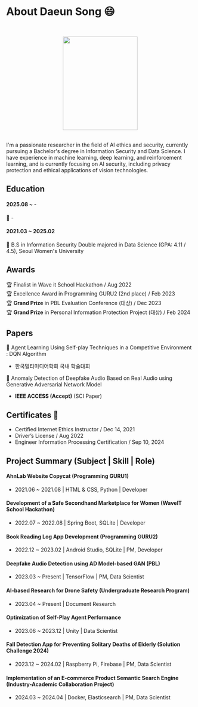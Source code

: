 # About Daeun Song 😄
<br><p align="center"><img src = "https://github.com/user-attachments/assets/9b43a398-5311-442b-b956-08bb17c4529f" width="200" height="250"></p>
<br>
I'm a passionate researcher in the field of AI ethics and security, currently pursuing a Bachelor's degree in Information Security and Data Science. I have experience in machine learning, deep learning, and reinforcement learning, and is currently focusing on AI security, including privacy protection and ethical applications of vision technologies.


## Education
#### 2025.08 ~ - <br>
🏫 - <br>
#### 2021.03 ~ 2025.02 <br>
🏫 B.S in Information Security Double majored in Data Science (GPA: 4.11 / 4.5), Seoul Women's University 

## Awards 
🏆 Finalist in Wave it School Hackathon / Aug 2022 <br>
🏆 Excellence Award in Programming GURU2 (2nd place) / Feb 2023 <br>
🏆 **Grand Prize** in PBL Evaluation Conference (대상) / Dec 2023 <br>
🏆 **Grand Prize** in Personal Information Protection Project (대상) / Feb 2024 <br>

## Papers
📜 Agent Learning Using Self-play Techniques in a Competitive Environment : DQN Algorithm<br>

- 한국멀티미디어학회 국내 학술대회<br>
    
📜 Anomaly Detection of Deepfake Audio Based on Real Audio using Generative Adversarial Network Model<br>

- **IEEE ACCESS (Accept)** (SCI Paper)<br>

## Certificates 📁
- Certified Internet Ethics Instructor / Dec 14, 2021 <br>
- Driver’s License / Aug 2022<br>
- Engineer Information Processing Certification / Sep 10, 2024<br>

## Project Summary (Subject | Skill | Role)
#### AhnLab Website Copycat (Programming GURU1)<br> 
- 2021.06 ~ 2021.08 | HTML & CSS, Python | Developer<br>
#### Development of a Safe Secondhand Marketplace for Women (WaveIT School Hackathon)<br>
- 2022.07 ~ 2022.08 | Spring Boot, SQLite | Developer<br>
#### Book Reading Log App Development (Programming GURU2)<br>
- 2022.12 ~ 2023.02 | Android Studio, SQLite | PM, Developer
#### Deepfake Audio Detection using AD Model-based GAN (PBL) <br>
- 2023.03 ~ Present | TensorFlow | PM, Data Scientist
#### AI-based Research for Drone Safety (Undergraduate Research Program)<br>
- 2023.04 ~ Present | Document Research
#### Optimization of Self-Play Agent Performance<br>
- 2023.06 ~ 2023.12 | Unity | Data Scientist
#### Fall Detection App for Preventing Solitary Deaths of Elderly (Solution Challenge 2024)<br>
- 2023.12 ~ 2024.02 | Raspberry Pi, Firebase | PM, Data Scientist
#### Implementation of an E-commerce Product Semantic Search Engine (Industry-Academic Collaboration Project)<br>
- 2024.03 ~ 2024.04 | Docker, Elasticsearch | PM, Data Scientist
